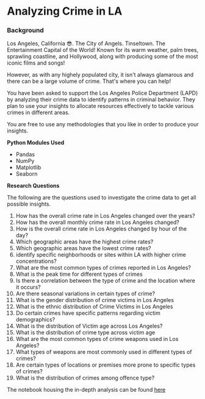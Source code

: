 # **Analyzing Crime in LA**
### **Background**
Los Angeles, California 😎. The City of Angels. Tinseltown. The Entertainment Capital of the World! Known for its warm weather, palm trees, sprawling coastline, and Hollywood, along with producing some of the most iconic films and songs!

However, as with any highely populated city, it isn't always glamarous and there can be a large volume of crime. That's where you can help!

You have been asked to support the Los Angeles Police Department (LAPD) by analyzing their crime data to identify patterns in criminal behavior. They plan to use your insights to allocate resources effectively to tackle various crimes in different areas.

You are free to use any methodologies that you like in order to produce your insights.

**Python Modules Used**
- Pandas
- NumPy
- Matplotlib
- Seaborn

**Research Questions**

The following are the questions used to investigate the crime data to get all possible insights.
1. How has the overall crime rate in Los Angeles changed over the years?
2. How has the overall monthly crime rate in Los Angeles changed?
3. How is the overall crime rate in Los Angeles changed by hour of the day?
4. Which geographic areas have the highest crime rates?
5. Which geographic areas have the lowest crime rates?
6. identify specific neighborhoods or sites within LA with higher crime concentrations?
7. What are the most common types of crimes reported in Los Angeles?
8. What is the peak time for different types of crimes
9. Is there a correlation between the type of crime and the location where it occurs?
10. Are there seasonal variations in certain types of crime?
11. What is the gender distribution of crime victims in Los Angeles
12. What is the ethnic distribution of Crime Victims in Los Angeles
13. Do certain crimes have specific patterns regarding victim demographics?
14. What is the distribution of Victim age across Los Angeles?
15. What is the distribution of crime type across victim age
16. What are the most common types of crime weapons used in Los Angeles?
17. What types of weapons are most commonly used in different types of crimes?
18. Are certain types of locations or premises more prone to specific types of crimes?
19. What is the distribution of crimes among offence type?

The notebook housing the in-depth analysis can be found [here]()
